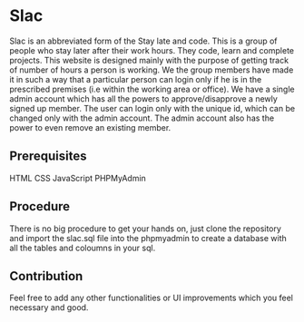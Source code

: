# Slac
Slac is an abbreviated form of the Stay late and code. This is a group of people who stay later after their work hours. They code, learn and complete projects. This website is designed mainly with the purpose of getting track of number of hours a person is working. We the group members have made it in such a way that a particular person can login only if he is in the prescribed premises (i.e within the working area or office). We have a single admin account which has all the powers to approve/disapprove a newly signed up member. The user can login only with the unique id, which can be changed only with the admin account. The admin account also has the power to even remove an existing member.

## Prerequisites
HTML
CSS
JavaScript
PHPMyAdmin

## Procedure
There is no big procedure to get your hands on, just clone the repository and import the slac.sql file into the phpmyadmin to create a database with all the tables and coloumns in your sql.

## Contribution
Feel free to add any other functionalities or UI improvements which you feel necessary and good.
